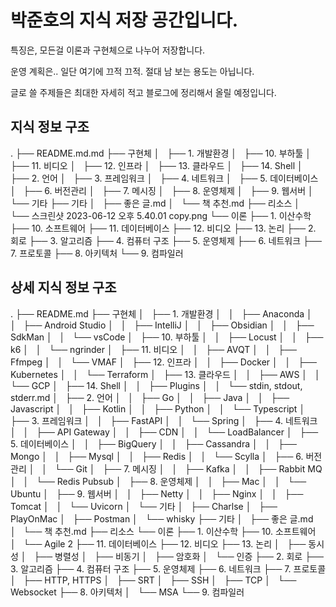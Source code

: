 # 박준호의 지식 저장 공간입니다.

특징은, 모든걸 이론과 구현체으로 나누어 저장합니다.

운영 계획은.. 일단 여기에 끄적 끄적. 절대 남 보는 용도는 아닙니다. 

글로 쓸 주제들은 최대한 자세히 적고 블로그에 정리해서 올릴 예정입니다.  

## 지식 정보 구조
.
├── README.md.md
├── 구현체
│   ├── 1. 개발환경
│   ├── 10. 부하툴
│   ├── 11. 비디오
│   ├── 12. 인프라
│   ├── 13. 클라우드
│   ├── 14. Shell
│   ├── 2. 언어
│   ├── 3. 프레임워크
│   ├── 4. 네트워크
│   ├── 5. 데이터베이스
│   ├── 6. 버전관리
│   ├── 7. 메시징
│   ├── 8. 운영체제
│   ├── 9. 웹서버
│   └── 기타
├── 기타
│   ├── 좋은 글.md
│   └── 책 추천.md
├── 리소스
│   └── 스크린샷 2023-06-12 오후 5.40.01 copy.png
└── 이론
    ├── 1. 이산수학
    ├── 10. 소프트웨어
    ├── 11. 데이터베이스
    ├── 12. 비디오
    ├── 13. 논리
    ├── 2. 회로
    ├── 3. 알고리즘
    ├── 4. 컴퓨터 구조
    ├── 5. 운영체제
    ├── 6. 네트워크
    ├── 7. 프로토콜
    ├── 8. 아키텍처
    └── 9. 컴파일러


## 상세 지식 정보 구조
.
├── README.md
├── 구현체
│   ├── 1. 개발환경
│   │   ├── Anaconda
│   │   ├── Android Studio
│   │   ├── IntelliJ
│   │   ├── Obsidian
│   │   ├── SdkMan
│   │   └── vsCode
│   ├── 10. 부하툴
│   │   ├── Locust
│   │   ├── k6
│   │   └── ngrinder
│   ├── 11. 비디오
│   │   ├── AVQT
│   │   ├── Ffmpeg
│   │   └── VMAF
│   ├── 12. 인프라
│   │   ├── Docker
│   │   ├── Kubernetes
│   │   └── Terraform
│   ├── 13. 클라우드
│   │   ├── AWS
│   │   └── GCP
│   ├── 14. Shell
│   │   ├── Plugins
│   │   └── stdin, stdout, stderr.md
│   ├── 2. 언어
│   │   ├── Go
│   │   ├── Java
│   │   ├── Javascript
│   │   ├── Kotlin
│   │   ├── Python
│   │   └── Typescript
│   ├── 3. 프레임워크
│   │   ├── FastAPI
│   │   └── Spring
│   ├── 4. 네트워크
│   │   ├── API Gateway
│   │   ├── CDN
│   │   └── LoadBalancer
│   ├── 5. 데이터베이스
│   │   ├── BigQuery
│   │   ├── Cassandra
│   │   ├── Mongo
│   │   ├── Mysql
│   │   ├── Redis
│   │   └── Scylla
│   ├── 6. 버전관리
│   │   └── Git
│   ├── 7. 메시징
│   │   ├── Kafka
│   │   ├── Rabbit MQ
│   │   └── Redis Pubsub
│   ├── 8. 운영체제
│   │   ├── Mac
│   │   └── Ubuntu
│   ├── 9. 웹서버
│   │   ├── Netty
│   │   ├── Nginx
│   │   ├── Tomcat
│   │   └── Uvicorn
│   └── 기타
│       ├── Charlse
│       ├── PlayOnMac
│       ├── Postman
│       └── whisky
├── 기타
│   ├── 좋은 글.md
│   └── 책 추천.md
├── 리소스
└── 이론
    ├── 1. 이산수학
    ├── 10. 소프트웨어
    │   └── Agile 2
    ├── 11. 데이터베이스
    ├── 12. 비디오
    ├── 13. 논리
    │   ├── 동시성
    │   ├── 병렬성
    │   ├── 비동기
    │   ├── 암호화
    │   └── 인증
    ├── 2. 회로
    ├── 3. 알고리즘
    ├── 4. 컴퓨터 구조
    ├── 5. 운영체제
    ├── 6. 네트워크
    ├── 7. 프로토콜
    │   ├── HTTP, HTTPS
    │   ├── SRT
    │   ├── SSH
    │   ├── TCP
    │   └── Websocket
    ├── 8. 아키텍처
    │   └── MSA
    └── 9. 컴파일러
